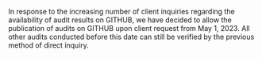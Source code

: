 


In response to the increasing number of client inquiries regarding the availability of audit results on GITHUB, 
we have decided to allow the publication of audits on GITHUB upon client request from May 1, 2023. 
All other audits conducted before this date can still be verified by the previous method of direct inquiry.




